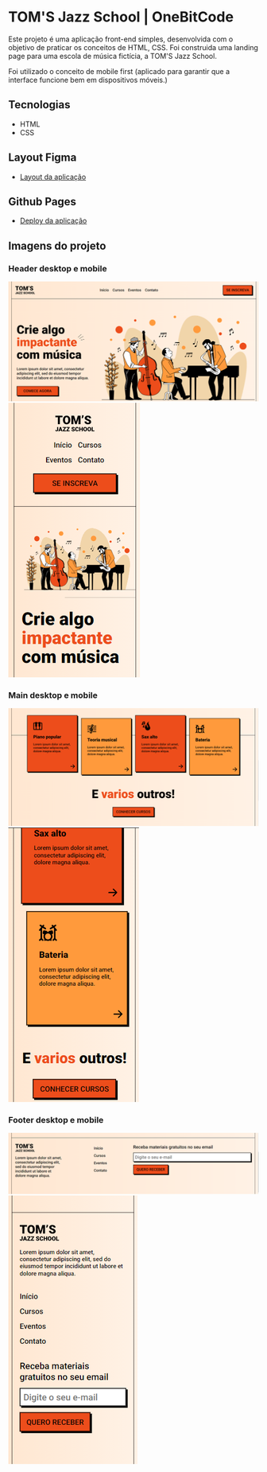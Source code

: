 # TOM'S Jazz School | OneBitCode

Este projeto é uma aplicação front-end simples, desenvolvida com o objetivo de praticar os conceitos de HTML, CSS. Foi construida uma landing page para uma escola de música fictícia, a TOM'S Jazz School.

Foi utilizado o conceito de mobile first (aplicado para garantir que a interface funcione bem em dispositivos móveis.)

## Tecnologias
- HTML
- CSS

## Layout Figma

- [Layout da aplicação](https://www.figma.com/file/76GJ4uK7PyKeAo6dcpVyjA/Tom's-Jazz-School?type=design&node-id=0-1&mode=design&t=6Wo5FsnsUgFYizBa-0)

## Github Pages

- [Deploy da aplicação](https://guilhermedsc.github.io/Toms_Jazz_School_landing_page/)

## Imagens do projeto

### Header desktop e mobile

![](./prints/1.png) 
![](./prints/1.2.png)

### Main desktop e mobile

![](./prints/2.png)
![](./prints/2.1.png)

### Footer desktop e mobile

![](./prints/3.png)
![](./prints/3.1.png)